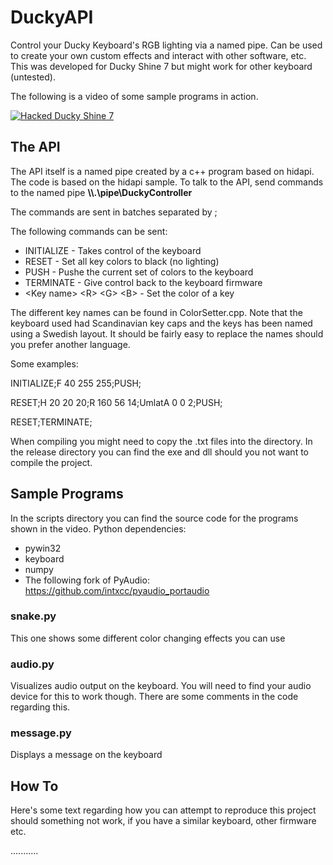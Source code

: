 # DuckyAPI
Control your Ducky Keyboard's RGB lighting via a named pipe. Can be used to create
your own custom effects and interact with other software, etc. This was developed
for Ducky Shine 7 but might work for other keyboard (untested).

The following is a video of some sample programs in action.

[![Hacked Ducky Shine 7](https://img.youtube.com/vi/qrfjqkIY_k0/0.jpg)](https://youtu.be/qrfjqkIY_k0)

## The API
The API itself is a named pipe created by a c++ program based on hidapi. The code is
based on the hidapi sample. To talk to the API, send commands to the named pipe
**\\\\.\pipe\DuckyController**

The commands are sent in batches separated by ;

The following commands can be sent:
* INITIALIZE - Takes control of the keyboard
* RESET - Set all key colors to black (no lighting)
* PUSH - Pushe the current set of colors to the keyboard
* TERMINATE - Give control back to the keyboard firmware
* \<Key name\> \<R\> \<G\> \<B\> - Set the color of a key

The different key names can be found in ColorSetter.cpp.
Note that the keyboard used had Scandinavian key caps and the keys has been named
using a Swedish layout. It should be fairly easy to replace the names should you
prefer another language.

Some examples:

INITIALIZE;F 40 255 255;PUSH;  

RESET;H 20 20 20;R 160 56 14;UmlatA 0 0 2;PUSH;  

RESET;TERMINATE;

When compiling you might need to copy the .txt files into the directory. In the
release directory you can find the exe and dll should you not want to compile the
project.

## Sample Programs
In the scripts directory you can find the source code for the programs shown in
the video.
Python dependencies:
* pywin32
* keyboard
* numpy
* The following fork of PyAudio: https://github.com/intxcc/pyaudio_portaudio

### snake.py
This one shows some different color changing effects you can use

### audio.py
Visualizes audio output on the keyboard. You will need to find your audio device
for this to work though. There are some comments in the code regarding this.

### message.py
Displays a message on the keyboard

## How To

Here's some text regarding how you can attempt to reproduce this project should
something not work, if you have a similar keyboard, other firmware etc.

...........


